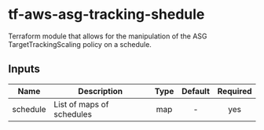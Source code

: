 # tf-aws-asg-tracking-shedule

Terraform module that allows for the manipulation of the ASG TargetTrackingScaling
policy on a schedule.


## Inputs

| Name | Description | Type | Default | Required |
|------|-------------|:----:|:-----:|:-----:|
| schedule | List of maps of schedules | map | - | yes |


